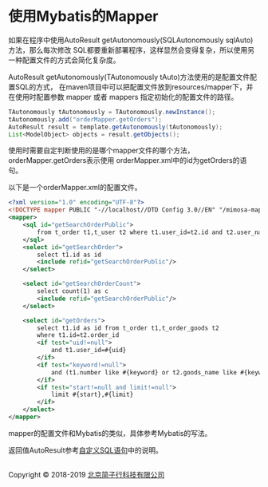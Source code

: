 # 使用Mybatis的Mapper

如果在程序中使用AutoResult getAutonomously(SQLAutonomously sqlAuto)方法，那么每次修改
SQL都要重新部署程序，这样显然会变得复杂，所以使用另一种配置文件的方式会简化复杂度。

AutoResult getAutonomously(TAutonomously tAuto)方法使用的是配置文件配置SQL的方式，
在maven项目中可以把配置文件放到resources/mapper下，并在使用时配置参数 mapper 或者 mappers
指定初始化的配置文件的路径。

```java
TAutonomously tAutonomously = TAutonomously.newInstance();
tAutonomously.add("orderMapper.getOrders");
AutoResult result = template.getAutonomously(tAutonomously);
List<ModelObject> objects = result.getObjects();
```

使用时需要自定判断使用的是哪个mapper文件的哪个方法，orderMapper.getOrders表示使用
orderMapper.xml中的id为getOrders的语句。

以下是一个orderMapper.xml的配置文件。

```xml
<?xml version="1.0" encoding="UTF-8"?>
<!DOCTYPE mapper PUBLIC "-//localhost//DTD Config 3.0//EN" "/mimosa-mapper.dtd">
<mapper>
    <sql id="getSearchOrderPublic">
        from t_order t1,t_user t2 where t1.user_id=t2.id and t2.user_name=#{userName}
    </sql>
    <select id="getSearchOrder">
        select t1.id as id
        <include refid="getSearchOrderPublic"/>
    </select>

    <select id="getSearchOrderCount">
        select count(1) as c
        <include refid="getSearchOrderPublic"/>
    </select>

    <select id="getOrders">
        select t1.id as id from t_order t1,t_order_goods t2
        where t1.id=t2.order_id
        <if test="uid!=null">
            and t1.user_id=#{uid}
        </if>
        <if test="keyword!=null">
            and (t1.number like #{keyword} or t2.goods_name like #{keyword} or t2.serial_number like #{keyword})
        </if>
        <if test="start!=null and limit!=null">
            limit #{start},#{limit}
        </if>
    </select>
</mapper>

```

mapper的配置文件和Mybatis的类似，具体参考Mybatis的写法。

返回值AutoResult参考[自定义SQL语句](./index.html#custom_sql.md)中的说明。



## 
Copyright © 2018-2019 [北京简子行科技有限公司](https://www.jianzixing.com.cn)
